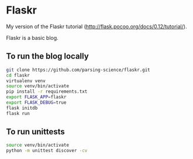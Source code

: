 # Flaskr

My version of the Flaskr tutorial (http://flask.pocoo.org/docs/0.12/tutorial/).

Flaskr is a basic blog.

## To run the blog locally
``` sh
git clone https://github.com/parsing-science/flaskr.git
cd flaskr
virtualenv venv
source venv/bin/activate
pip install -r requirements.txt
export FLASK_APP=flaskr
export FLASK_DEBUG=true
flask initdb
flask run
```

## To run unittests
``` sh
source venv/bin/activate
python -m unittest discover -cv
```
